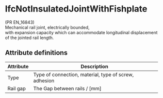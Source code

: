 IfcNotInsulatedJointWithFishplate
=================================
(PR EN_16843)  
Mechanical rail joint, electrically bounded,  
with expansion capacity which can accommodate longitudinal displacement of the
jointed rail length.


Attribute definitions
---------------------
| Attribute   | Description                                           |
|-------------|-------------------------------------------------------|
| Type        | Type of connection, material, type of screw, adhesion |
| Rail gap    | The Gap between rails / [mm]                          |

